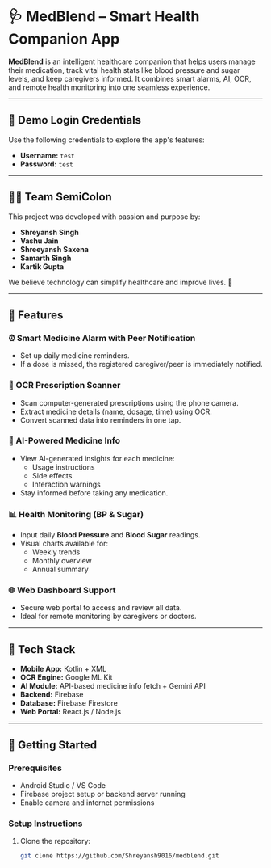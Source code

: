 # 🩺 MedBlend – Smart Health Companion App

**MedBlend** is an intelligent healthcare companion that helps users manage their medication, track vital health stats like blood pressure and sugar levels, and keep caregivers informed. It combines smart alarms, AI, OCR, and remote health monitoring into one seamless experience.

---

## 🔐 Demo Login Credentials

Use the following credentials to explore the app's features:

- **Username:** `test`  
- **Password:** `test`

---

## 👨‍💻 Team SemiColon

This project was developed with passion and purpose by:

- **Shreyansh Singh** 
- **Vashu Jain** 
- **Shreeyansh Saxena**
- **Samarth Singh**
- **Kartik Gupta**

We believe technology can simplify healthcare and improve lives. 💙

---

## 🔧 Features

### ⏰ Smart Medicine Alarm with Peer Notification
- Set up daily medicine reminders.
- If a dose is missed, the registered caregiver/peer is immediately notified.

### 📸 OCR Prescription Scanner
- Scan computer-generated prescriptions using the phone camera.
- Extract medicine details (name, dosage, time) using OCR.
- Convert scanned data into reminders in one tap.

### 🧠 AI-Powered Medicine Info
- View AI-generated insights for each medicine:
  - Usage instructions
  - Side effects
  - Interaction warnings
- Stay informed before taking any medication.

### 📊 Health Monitoring (BP & Sugar)
- Input daily **Blood Pressure** and **Blood Sugar** readings.
- Visual charts available for:
  - Weekly trends
  - Monthly overview
  - Annual summary

### 🌐 Web Dashboard Support
- Secure web portal to access and review all data.
- Ideal for remote monitoring by caregivers or doctors.

---

## 📱 Tech Stack

- **Mobile App:** Kotlin + XML
- **OCR Engine:** Google ML Kit 
- **AI Module:**  API-based medicine info fetch + Gemini API
- **Backend:** Firebase 
- **Database:** Firebase Firestore 
- **Web Portal:** React.js / Node.js

---

## 🚀 Getting Started

### Prerequisites
- Android Studio / VS Code
- Firebase project setup or backend server running
- Enable camera and internet permissions

### Setup Instructions
1. Clone the repository:
   ```bash
   git clone https://github.com/Shreyansh9016/medblend.git
